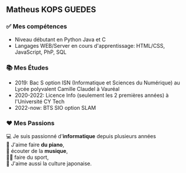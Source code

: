 ## Matheus KOPS GUEDES

### ✅ Mes compétences
* Niveau débutant en Python Java et C
* Langages WEB/Server en cours d'apprentissage: HTML/CSS, JavaScript, PhP, SQL  

### 📚 Mes Études
* 2019: Bac S option ISN (Informatique et Sciences du Numérique) au Lycée polyvalent Camille Claudel à Vauréal
* 2020-2022: Licence Info (seulement les 2 premières années) à l'Université CY Tech
* 2022-now: BTS SIO option SLAM

### ❤ Mes Passions
💻 Je suis passionné d'**informatique** depuis plusieurs années  
🎹 J'aime faire **du piano**,  
🎵 écouter de la **musique**,  
🏋️‍♀️ faire du sport,  
👹 J'aime aussi la culture japonaise.  

